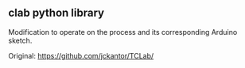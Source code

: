## clab python library

Modification to operate on the process and its corresponding Arduino sketch.

Original: https://github.com/jckantor/TCLab/
